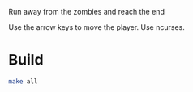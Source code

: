 Run away from the zombies and reach the end

Use the arrow keys to move the player. Use ncurses.
# Build
```bash
make all
```
